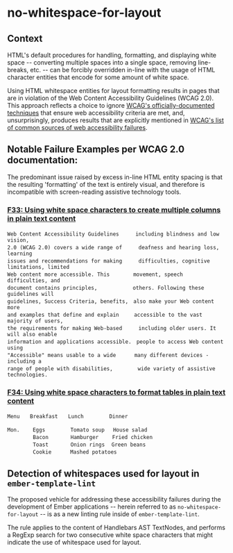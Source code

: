 # no-whitespace-for-layout

## Context

HTML's default procedures for handling, formatting, and displaying white space -- converting multiple spaces into a single space, removing line-breaks, etc. -- can be forcibly overridden in-line with the usage of HTML character entities that encode for some amount of white space.

Using HTML whitespace entities for layout formatting results in pages that are in violation of the Web Content Accessibility Guidelines (WCAG 2.0).
This approach reflects a choice to ignore [WCAG's officially-documented techniques](https://www.w3.org/TR/WCAG20-TECHS/intro.html) that ensure web accessibility criteria are met, and, unsurprisingly, produces results that are explicitly mentioned in [WCAG's list of common sources of web accessibility failures](https://www.w3.org/TR/WCAG20-TECHS/failures.html).

## Notable Failure Examples per WCAG 2.0 documentation:

The predominant issue raised by excess in-line HTML entity spacing is that the resulting 'formatting' of the text is entirely visual, and therefore is incompatible with screen-reading assistive technology tools.

### [F33: Using white space characters to create multiple columns in plain text content](https://www.w3.org/TR/WCAG20-TECHS/failures.html#F33)

``Web Content Accessibility Guidelines ``&nbsp;&nbsp;&nbsp;&nbsp;&nbsp;&nbsp;`` including blindness and low vision,``<br>
``2.0 (WCAG 2.0) covers a wide range of ``&nbsp;&nbsp;&nbsp;&nbsp;&nbsp;&nbsp;`` deafness and hearing loss, learning``<br>
``issues and recommendations for making ``&nbsp;&nbsp;&nbsp;&nbsp;&nbsp;&nbsp;`` difficulties, cognitive limitations, limited``<br>
``Web content more accessible. This ``&nbsp;&nbsp;&nbsp;&nbsp;&nbsp;&nbsp;&nbsp;&nbsp;&nbsp;&nbsp;&nbsp;&nbsp;`` movement, speech difficulties, and ``<br>
``document contains principles, ``&nbsp;&nbsp;&nbsp;&nbsp;&nbsp;&nbsp;&nbsp;&nbsp;&nbsp;&nbsp;&nbsp;&nbsp;&nbsp;&nbsp;&nbsp;&nbsp;&nbsp;&nbsp;&nbsp;`` others. Following these guidelines will ``<br>
``guidelines, Success Criteria, benefits,``&nbsp;&nbsp;&nbsp;`` also make your Web content more ``<br>
``and examples that define and explain ``&nbsp;&nbsp;&nbsp;&nbsp;&nbsp;&nbsp;&nbsp;`` accessible to the vast majority of users, ``<br>
``the requirements for making Web-based ``&nbsp;&nbsp;&nbsp;&nbsp;&nbsp;&nbsp;`` including older users. It will also enable``<br>
``information and applications accessible.``&nbsp;&nbsp;&nbsp;`` people to access Web content using ``<br>
``"Accessible" means usable to a wide ``&nbsp;&nbsp;&nbsp;&nbsp;&nbsp;&nbsp;&nbsp;&nbsp;&nbsp;`` many different devices - including a ``<br>
``range of people with disabilities, ``&nbsp;&nbsp;&nbsp;&nbsp;&nbsp;&nbsp;&nbsp;&nbsp;&nbsp;&nbsp;&nbsp;`` wide variety of assistive technologies.``<br>

### [F34: Using white space characters to format tables in plain text content](https://www.w3.org/TR/WCAG20-TECHS/failures.html#F34)

``Menu``&nbsp;&nbsp;&nbsp;&nbsp;&nbsp;&nbsp;``Breakfast``&nbsp;&nbsp;&nbsp;&nbsp;&nbsp;&nbsp;``Lunch``&nbsp;&nbsp;&nbsp;&nbsp;&nbsp;&nbsp;&nbsp;&nbsp;&nbsp;&nbsp;&nbsp;&nbsp;&nbsp;&nbsp;&nbsp;``Dinner``
<br>

``Mon.  ``&nbsp;&nbsp;&nbsp;&nbsp;``Eggs ``&nbsp;&nbsp;&nbsp;&nbsp;&nbsp;&nbsp;&nbsp;&nbsp;&nbsp;&nbsp;&nbsp;&nbsp;&nbsp;``Tomato soup``&nbsp;&nbsp;&nbsp;&nbsp;&nbsp;``House salad``<br>
&nbsp;&nbsp;&nbsp;&nbsp;&nbsp;&nbsp;&nbsp;&nbsp;&nbsp;&nbsp;&nbsp;&nbsp;&nbsp;&nbsp;&nbsp;``Bacon``&nbsp;&nbsp;&nbsp;&nbsp;&nbsp;&nbsp;&nbsp;&nbsp;&nbsp;&nbsp;&nbsp;&nbsp;&nbsp;``Hamburger``&nbsp;&nbsp;&nbsp;&nbsp;&nbsp;&nbsp;&nbsp;&nbsp;``Fried chicken``<br>
&nbsp;&nbsp;&nbsp;&nbsp;&nbsp;&nbsp;&nbsp;&nbsp;&nbsp;&nbsp;&nbsp;&nbsp;&nbsp;&nbsp;&nbsp;``Toast``&nbsp;&nbsp;&nbsp;&nbsp;&nbsp;&nbsp;&nbsp;&nbsp;&nbsp;&nbsp;&nbsp;&nbsp;&nbsp;``Onion rings``&nbsp;&nbsp;&nbsp;&nbsp;``Green beans``<br>
&nbsp;&nbsp;&nbsp;&nbsp;&nbsp;&nbsp;&nbsp;&nbsp;&nbsp;&nbsp;&nbsp;&nbsp;&nbsp;&nbsp;&nbsp;``Cookie``&nbsp;&nbsp;&nbsp;&nbsp;&nbsp;&nbsp;&nbsp;&nbsp;&nbsp;&nbsp;&nbsp;``Mashed potatoes``<br>

## Detection of whitespaces used for layout in `ember-template-lint`

The proposed vehicle for addressing these accessibility failures during the development of Ember applications --  herein referred to as ```no-whitespace-for-layout``` -- is as a new linting rule inside of ```ember-template-lint```.

The rule applies to the content of Handlebars AST TextNodes, and performs a RegExp search for two consecutive white space characters that might indicate the use of whitespace used for layout.
